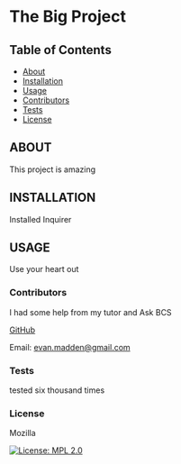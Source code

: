 # **The Big Project**

## Table of Contents
* [About](#about)
* [Installation](#installation)
* [Usage](#usage)
* [Contributors](#contributors)
* [Tests](#tests)
* [License](#license)


## ABOUT
    
This project is amazing
    

## INSTALLATION
    
Installed Inquirer
    

## USAGE
    
Use your heart out
    

### Contributors
    
I had some help from my tutor and Ask BCS

[GitHub](https://github.com/EvMad)

Email: evan.madden@gmail.com
    

### Tests
    
tested six thousand times
    

### License
    
Mozilla

[![License: MPL 2.0](https://img.shields.io/badge/License-MPL%202.0-brightgreen.svg)](https://opensource.org/licenses/MPL-2.0)